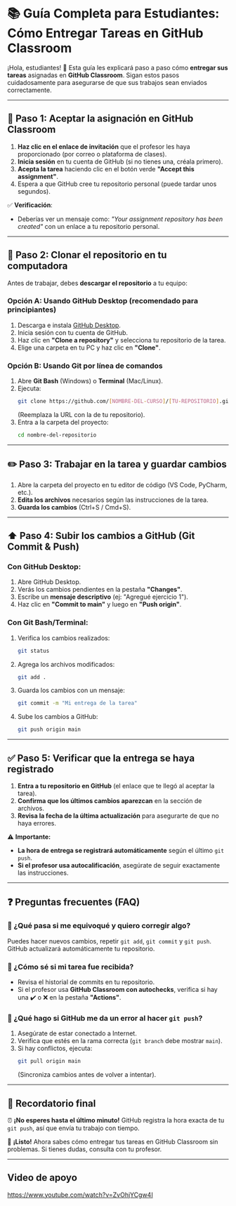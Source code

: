 # **📚 Guía Completa para Estudiantes: Cómo Entregar Tareas en GitHub Classroom**  

¡Hola, estudiantes! 👋 Esta guía les explicará paso a paso cómo **entregar sus tareas** asignadas en **GitHub Classroom**. Sigan estos pasos cuidadosamente para asegurarse de que sus trabajos sean enviados correctamente.  

---

## **📌 Paso 1: Aceptar la asignación en GitHub Classroom**  
1. **Haz clic en el enlace de invitación** que el profesor les haya proporcionado (por correo o plataforma de clases).  
2. **Inicia sesión** en tu cuenta de GitHub (si no tienes una, créala primero).  
3. **Acepta la tarea** haciendo clic en el botón verde **"Accept this assignment"**.  
4. Espera a que GitHub cree tu repositorio personal (puede tardar unos segundos).  

✅ **Verificación**:  
   - Deberías ver un mensaje como: *"Your assignment repository has been created"* con un enlace a tu repositorio personal.  

---

## **📂 Paso 2: Clonar el repositorio en tu computadora**  
Antes de trabajar, debes **descargar el repositorio** a tu equipo:  

### **Opción A: Usando GitHub Desktop (recomendado para principiantes)**  
1. Descarga e instala [GitHub Desktop](https://desktop.github.com/).  
2. Inicia sesión con tu cuenta de GitHub.  
3. Haz clic en **"Clone a repository"** y selecciona tu repositorio de la tarea.  
4. Elige una carpeta en tu PC y haz clic en **"Clone"**.  

### **Opción B: Usando Git por línea de comandos**  
1. Abre **Git Bash** (Windows) o **Terminal** (Mac/Linux).  
2. Ejecuta:  
   ```bash
   git clone https://github.com/[NOMBRE-DEL-CURSO]/[TU-REPOSITORIO].git
   ```
   (Reemplaza la URL con la de tu repositorio).  
3. Entra a la carpeta del proyecto:  
   ```bash
   cd nombre-del-repositorio
   ```

---

## **✏️ Paso 3: Trabajar en la tarea y guardar cambios**  
1. Abre la carpeta del proyecto en tu editor de código (VS Code, PyCharm, etc.).  
2. **Edita los archivos** necesarios según las instrucciones de la tarea.  
3. **Guarda los cambios** (Ctrl+S / Cmd+S).  

---

## **⬆️ Paso 4: Subir los cambios a GitHub (Git Commit & Push)**  
### **Con GitHub Desktop:**  
1. Abre GitHub Desktop.  
2. Verás los cambios pendientes en la pestaña **"Changes"**.  
3. Escribe un **mensaje descriptivo** (ej: "Agregué ejercicio 1").  
4. Haz clic en **"Commit to main"** y luego en **"Push origin"**.  

### **Con Git Bash/Terminal:**  
1. Verifica los cambios realizados:  
   ```bash
   git status
   ```
2. Agrega los archivos modificados:  
   ```bash
   git add .
   ```
3. Guarda los cambios con un mensaje:  
   ```bash
   git commit -m "Mi entrega de la tarea"
   ```
4. Sube los cambios a GitHub:  
   ```bash
   git push origin main
   ```

---

## **✅ Paso 5: Verificar que la entrega se haya registrado**  
1. **Entra a tu repositorio en GitHub** (el enlace que te llegó al aceptar la tarea).  
2. **Confirma que los últimos cambios aparezcan** en la sección de archivos.  
3. **Revisa la fecha de la última actualización** para asegurarte de que no haya errores.  

⚠️ **Importante:**  
- **La hora de entrega se registrará automáticamente** según el último `git push`.  
- **Si el profesor usa autocalificación**, asegúrate de seguir exactamente las instrucciones.  

---

## **❓ Preguntas frecuentes (FAQ)**  

### **🔹 ¿Qué pasa si me equivoqué y quiero corregir algo?**  
Puedes hacer nuevos cambios, repetir `git add`, `git commit` y `git push`. GitHub actualizará automáticamente tu repositorio.  

### **🔹 ¿Cómo sé si mi tarea fue recibida?**  
- Revisa el historial de commits en tu repositorio.  
- Si el profesor usa **GitHub Classroom con autochecks**, verifica si hay una ✔️ o ❌ en la pestaña **"Actions"**.  

### **🔹 ¿Qué hago si GitHub me da un error al hacer `git push`?**  
1. Asegúrate de estar conectado a Internet.  
2. Verifica que estés en la rama correcta (`git branch` debe mostrar `main`).  
3. Si hay conflictos, ejecuta:  
   ```bash
   git pull origin main
   ```
   (Sincroniza cambios antes de volver a intentar).  

---

## **📅 Recordatorio final**  
⏰ **¡No esperes hasta el último minuto!** GitHub registra la hora exacta de tu `git push`, así que envía tu trabajo con tiempo.  

🚀 **¡Listo!** Ahora sabes cómo entregar tus tareas en GitHub Classroom sin problemas. Si tienes dudas, consulta con tu profesor.  

---
## **Video de apoyo**
https://www.youtube.com/watch?v=ZvOhjYCgw4I

